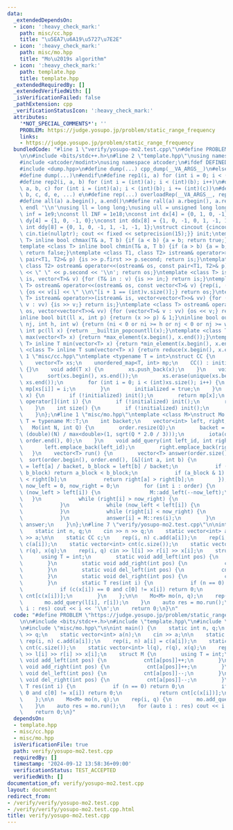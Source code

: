 ```yaml
---
data:
  _extendedDependsOn:
  - icon: ':heavy_check_mark:'
    path: misc/cc.hpp
    title: "\u5EA7\u6A19\u5727\u7E2E"
  - icon: ':heavy_check_mark:'
    path: misc/mo.hpp
    title: "Mo\u2019s algorithm"
  - icon: ':heavy_check_mark:'
    path: template.hpp
    title: template.hpp
  _extendedRequiredBy: []
  _extendedVerifiedWith: []
  _isVerificationFailed: false
  _pathExtension: cpp
  _verificationStatusIcon: ':heavy_check_mark:'
  attributes:
    '*NOT_SPECIAL_COMMENTS*': ''
    PROBLEM: https://judge.yosupo.jp/problem/static_range_frequency
    links:
    - https://judge.yosupo.jp/problem/static_range_frequency
  bundledCode: "#line 1 \"verify/yosupo-mo2.test.cpp\"\n#define PROBLEM \"https://judge.yosupo.jp/problem/static_range_frequency\"\
    \n\n#include <bits/stdc++.h>\n#line 2 \"template.hpp\"\nusing namespace std;\n\
    #include <atcoder/modint>\nusing namespace atcoder;\n#ifdef DEFINED_ONLY_IN_LOCAL\n\
    #include <dump.hpp>\n#define dump(...) cpp_dump(__VA_ARGS__)\n#else\n#undef dump\n\
    #define dump(...)\n#endif\n#define rep1(i, a) for (int i = 0; i < (int)(a); i++)\n\
    #define rep2(i, a, b) for (int i = (int)(a); i < (int)(b); i++)\n#define rep3(i,\
    \ a, b, c) for (int i = (int)(a); i < (int)(b); i += (int)(c))\n#define overloadRep(a,\
    \ b, c, d, e, ...) e\n#define rep(...) overloadRep(__VA_ARGS__, rep3, rep2, rep1)(__VA_ARGS__)\n\
    #define all(a) a.begin(), a.end()\n#define rall(a) a.rbegin(), a.rend()\n#define\
    \ endl '\\n'\nusing ll = long long;\nusing ull = unsigned long long;\nconst int\
    \ inf = 1e9;\nconst ll INF = 1e18;\nconst int dx[4] = {0, 1, 0, -1};\nconst int\
    \ dy[4] = {1, 0, -1, 0};\nconst int ddx[8] = {1, 0, -1, 0, 1, -1, 1, -1};\nconst\
    \ int ddy[8] = {0, 1, 0, -1, 1, -1, -1, 1};\nstruct cincout {cincout() {ios_base::sync_with_stdio(false);\
    \ cin.tie(nullptr); cout << fixed << setprecision(15);}} init;\ntemplate <class\
    \ T> inline bool chmax(T& a, T b) {if (a < b) {a = b; return true;} return false;}\n\
    template <class T> inline bool chmin(T& a, T b) {if (a > b) {a = b; return true;}\
    \ return false;}\ntemplate <class T1, class T2> istream& operator>>(istream& is,\
    \ pair<T1, T2>& p) {is >> p.first >> p.second; return is;}\ntemplate <class T1,\
    \ class T2> ostream& operator<<(ostream& os, const pair<T1, T2>& p) {os << p.first\
    \ << \" \" << p.second << '\\n'; return os;}\ntemplate <class T> istream& operator>>(istream&\
    \ is, vector<T>& v) {for (T& in : v) {is >> in;} return is;}\ntemplate <class\
    \ T> ostream& operator<<(ostream& os, const vector<T>& v) {rep(i, (int)v.size())\
    \ {os << v[i] << \" \\n\"[i + 1 == (int)v.size()];} return os;}\ntemplate <class\
    \ T> istream& operator>>(istream& is, vector<vector<T>>& vv) {for (vector<T>&\
    \ v : vv) {is >> v;} return is;}\ntemplate <class T> ostream& operator<<(ostream&\
    \ os, vector<vector<T>>& vv) {for (vector<T>& v : vv) {os << v;} return os;}\n\
    inline bool bit(ll x, int p) {return (x >> p) & 1;}\ninline bool out(int ni, int\
    \ nj, int h, int w) {return (ni < 0 or ni >= h or nj < 0 or nj >= w);}\ninline\
    \ int pc(ll x) {return __builtin_popcountll(x);}\ntemplate <class T> inline T\
    \ max(vector<T> x) {return *max_element(x.begin(), x.end());}\ntemplate <class\
    \ T> inline T min(vector<T> x) {return *min_element(x.begin(), x.end());}\ntemplate\
    \ <class T> inline T sum(vector<T> x) {return reduce(x.begin(), x.end());}\n#line\
    \ 1 \"misc/cc.hpp\"\ntemplate <typename T = int>\nstruct CC {\n    bool initialized;\n\
    \    vector<T> xs;\n    unordered_map<T, int> mp;\n    CC() : initialized(false)\
    \ {}\n    void add(T x) {\n        xs.push_back(x);\n    }\n    void init() {\n\
    \        sort(xs.begin(), xs.end());\n        xs.erase(unique(xs.begin(), xs.end()),\
    \ xs.end());\n        for (int i = 0; i < (int)xs.size(); i++) {\n           \
    \ mp[xs[i]] = i;\n        }\n        initialized = true;\n    }\n    int operator()(T\
    \ x) {\n        if (!initialized) init();\n        return mp[x];\n    }\n    T\
    \ operator[](int i) {\n        if (!initialized) init();\n        return xs[i];\n\
    \    }\n    int size() {\n        if (!initialized) init();\n        return xs.size();\n\
    \    }\n};\n#line 1 \"misc/mo.hpp\"\ntemplate <class M>\nstruct Mo {\n    using\
    \ T = typename M::T;\n    int backet;\n    vector<int> left, right, order;\n \
    \   Mo(int N, int Q) {\n        order.resize(Q);\n        backet = max<int>(1,\
    \ (double)(N) / max<double>(1, sqrt(Q * 2.0 / 3)));\n        iota(order.begin(),\
    \ order.end(), 0);\n    }\n    void add_query(int left_id, int right_id) {\n \
    \       left.emplace_back(left_id);\n        right.emplace_back(right_id);\n \
    \   }\n    vector<T> run() {\n        vector<T> answer(order.size());\n      \
    \  sort(order.begin(), order.end(), [&](int a, int b) {\n            int a_block\
    \ = left[a] / backet, b_block = left[b] / backet;\n            if (a_block !=\
    \ b_block) return a_block < b_block;\n            if (a_block & 1) return right[a]\
    \ < right[b];\n            return right[a] > right[b];\n        });\n        int\
    \ now_left = 0, now_right = 0;\n        for (int i : order) {\n            while\
    \ (now_left > left[i]) {\n                M::add_left(--now_left);\n         \
    \   }\n            while (right[i] > now_right) {\n                M::add_right(now_right++);\n\
    \            }\n            while (now_left < left[i]) {\n                M::del_left(now_left++);\n\
    \            }\n            while (right[i] < now_right) {\n                M::del_right(--now_right);\n\
    \            }\n            answer[i] = M::res(i);\n        }\n        return\
    \ answer;\n    }\n};\n#line 7 \"verify/yosupo-mo2.test.cpp\"\n\nint main() {\n\
    \    static int n, q;\n    cin >> n >> q;\n    static vector<int> a(n);\n    cin\
    \ >> a;\n\n    static CC c;\n    rep(i, n) c.add(a[i]);\n    rep(i, n) a[i] =\
    \ c(a[i]);\n    static vector<int> cnt(c.size());\n    static vector<int> l(q),\
    \ r(q), x(q);\n    rep(i, q) cin >> l[i] >> r[i] >> x[i];\n    struct M {\n  \
    \      using T = int;\n        static void add_left(int pos) {\n            cnt[a[pos]]++;\n\
    \        }\n        static void add_right(int pos) {\n            cnt[a[pos]]++;\n\
    \        }\n        static void del_left(int pos) {\n            cnt[a[pos]]--;\n\
    \        }\n        static void del_right(int pos) {\n            cnt[a[pos]]--;\n\
    \        }\n        static T res(int i) {\n            if (n == 0) return 0;\n\
    \            if (c(x[i]) == 0 and c[0] != x[i]) return 0;\n            return\
    \ cnt[c(x[i])];\n        }\n    };\n\n    Mo<M> mo(n, q);\n    rep(i, q) {\n \
    \       mo.add_query(l[i], r[i]);\n    }\n    auto res = mo.run();\n    for (auto\
    \ i : res) cout << i << '\\n';\n    return 0;\n}\n"
  code: "#define PROBLEM \"https://judge.yosupo.jp/problem/static_range_frequency\"\
    \n\n#include <bits/stdc++.h>\n#include \"template.hpp\"\n#include \"misc/cc.hpp\"\
    \n#include \"misc/mo.hpp\"\n\nint main() {\n    static int n, q;\n    cin >> n\
    \ >> q;\n    static vector<int> a(n);\n    cin >> a;\n\n    static CC c;\n   \
    \ rep(i, n) c.add(a[i]);\n    rep(i, n) a[i] = c(a[i]);\n    static vector<int>\
    \ cnt(c.size());\n    static vector<int> l(q), r(q), x(q);\n    rep(i, q) cin\
    \ >> l[i] >> r[i] >> x[i];\n    struct M {\n        using T = int;\n        static\
    \ void add_left(int pos) {\n            cnt[a[pos]]++;\n        }\n        static\
    \ void add_right(int pos) {\n            cnt[a[pos]]++;\n        }\n        static\
    \ void del_left(int pos) {\n            cnt[a[pos]]--;\n        }\n        static\
    \ void del_right(int pos) {\n            cnt[a[pos]]--;\n        }\n        static\
    \ T res(int i) {\n            if (n == 0) return 0;\n            if (c(x[i]) ==\
    \ 0 and c[0] != x[i]) return 0;\n            return cnt[c(x[i])];\n        }\n\
    \    };\n\n    Mo<M> mo(n, q);\n    rep(i, q) {\n        mo.add_query(l[i], r[i]);\n\
    \    }\n    auto res = mo.run();\n    for (auto i : res) cout << i << '\\n';\n\
    \    return 0;\n}"
  dependsOn:
  - template.hpp
  - misc/cc.hpp
  - misc/mo.hpp
  isVerificationFile: true
  path: verify/yosupo-mo2.test.cpp
  requiredBy: []
  timestamp: '2024-09-12 13:58:36+09:00'
  verificationStatus: TEST_ACCEPTED
  verifiedWith: []
documentation_of: verify/yosupo-mo2.test.cpp
layout: document
redirect_from:
- /verify/verify/yosupo-mo2.test.cpp
- /verify/verify/yosupo-mo2.test.cpp.html
title: verify/yosupo-mo2.test.cpp
---
```

